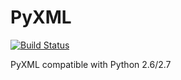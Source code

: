 # PyXML

[![Build Status](https://travis-ci.org/janbrohl/PyXML.svg?branch=master)](https://travis-ci.org/janbrohl/PyXML)

PyXML compatible with Python 2.6/2.7
